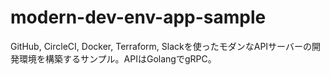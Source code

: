 # modern-dev-env-app-sample
GitHub, CircleCI, Docker, Terraform, Slackを使ったモダンなAPIサーバーの開発環境を構築するサンプル。APIはGolangでgRPC。
